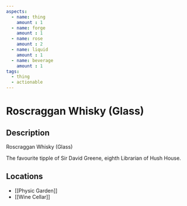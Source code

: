 ```yaml
---
aspects: 
  - name: thing
    amount : 1
  - name: forge
    amount : 1
  - name: rose
    amount : 2
  - name: liquid
    amount : 1
  - name: beverage
    amount : 1
tags:
  - thing
  - actionable
---
```


# Roscraggan Whisky (Glass)

## Description
Roscraggan Whisky (Glass)

The favourite tipple of Sir David Greene, eighth Librarian of Hush House.
## Locations
- [[Physic Garden]]
- [[Wine Cellar]]